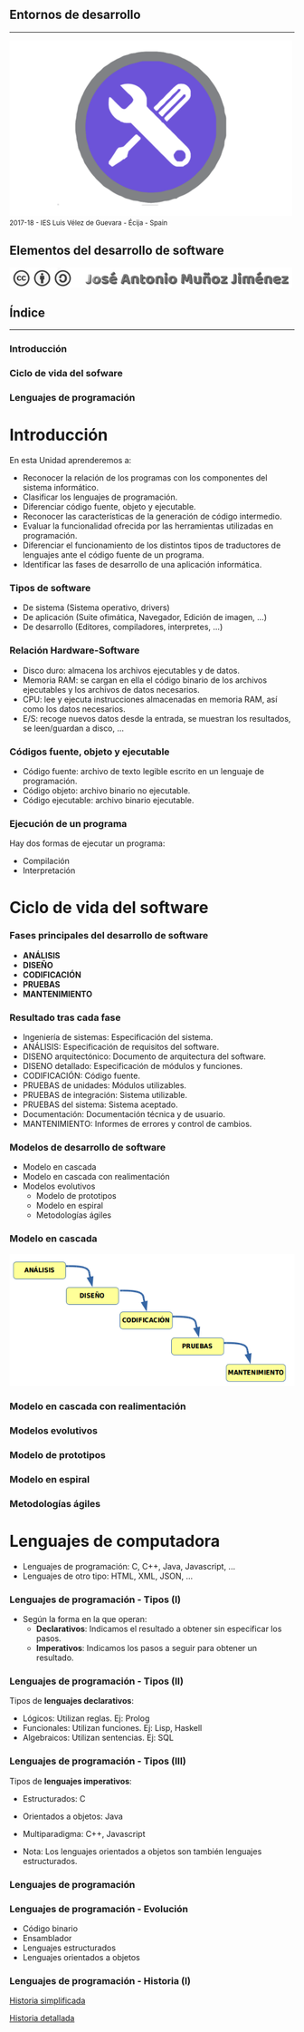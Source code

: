 <!---
Ejemplos

<video class="stretch" controls><source src="http://clips.vorwaerts-gmbh.de/big_buck_bunny.mp4" type="video/mp4"></video>
<iframe width="560" height="315" src="https://www.youtube.com/embed/3RBq-WlL4cU" frameborder="0" allowfullscreen></iframe>

slide: data-background="#ff0000" 
element: class="fragment" data-fragment-index="1"
-->
## Entornos de desarrollo
---
![Entornos de desarrollo](assets/entornosdesarrollo.png)
<small> 2017-18 - IES Luis Vélez de Guevara - Écija - Spain </small>


## Elementos del desarrollo de software

[![cc-by-sa](assets/cc-by-sa.png)](http://creativecommons.org/licenses/by-sa/4.0/)


## Índice
--- 
### Introducción
### Ciclo de vida del sofware
### Lenguajes de programación

<!--- Note: Nota a pie de página. -->



# Introducción


En esta Unidad aprenderemos a:

- Reconocer la relación de los programas con los componentes del sistema informático.
- Clasificar los lenguajes de programación.
- Diferenciar código fuente, objeto y ejecutable.
- Reconocer las características de la generación de código intermedio.
- Evaluar la funcionalidad ofrecida por las herramientas utilizadas en programación.
- Diferenciar el funcionamiento de los distintos tipos de traductores de lenguajes ante el código fuente de un programa.
- Identificar las fases de desarrollo de una aplicación informática.


### Tipos de software 

- De sistema (Sistema operativo, drivers)
- De aplicación (Suite ofimática, Navegador, Edición de imagen, ...)
- De desarrollo (Editores, compiladores, interpretes, ...)


### Relación Hardware-Software  

- Disco duro: almacena los archivos ejecutables y de datos.
- Memoria RAM: se cargan en ella el código binario de los archivos ejecutables y los archivos de datos necesarios.
- CPU: lee y ejecuta instrucciones almacenadas en memoria RAM, así como los datos necesarios.
- E/S: recoge nuevos datos desde la entrada, se muestran los resultados, se leen/guardan a disco, ...


### Códigos fuente, objeto y ejecutable

- Código fuente: archivo de texto legible escrito en un lenguaje de programación.
- Código objeto: archivo binario no ejecutable.
- Código ejecutable: archivo binario ejecutable. 


### Ejecución de un programa

Hay dos formas de ejecutar un programa:
- Compilación
- Interpretación



# Ciclo de vida del software


### Fases principales del desarrollo de software

- __ANÁLISIS__  
- __DISEÑO__
- __CODIFICACIÓN__
- __PRUEBAS__
- __MANTENIMIENTO__  


###  Resultado tras cada fase

- Ingeniería de sistemas: Especificación del sistema.
- ANÁLISIS: Especificación de requisitos del software.
- DISENO arquitectónico: Documento de arquitectura del software.
- DISENO detallado: Especificación de módulos y funciones.
- CODIFICACIÓN: Código fuente.
- PRUEBAS de unidades: Módulos utilizables.
- PRUEBAS de integración: Sistema utilizable.
- PRUEBAS del sistema: Sistema aceptado.
- Documentación: Documentación técnica y de usuario. 
- MANTENIMIENTO: Informes de errores y control de cambios.


### Modelos de desarrollo de software

- Modelo en cascada
- Modelo en cascada con realimentación
- Modelos evolutivos
  - Modelo de prototipos
  - Modelo en espiral
  - Metodologías ágiles


### Modelo en cascada

![Modelo en cascada](assets/cascada.png)


### Modelo en cascada con realimentación


### Modelos evolutivos


### Modelo de prototipos


### Modelo en espiral


### Metodologías ágiles



# Lenguajes de computadora

- Lenguajes de programación: C, C++, Java, Javascript, ...
- Lenguajes de otro tipo: HTML, XML, JSON, ...


### Lenguajes de programación - Tipos (I)

- Según la forma en la que operan:
  - __Declarativos__: Indicamos el resultado a obtener sin especificar los pasos.
  - __Imperativos__: Indicamos los pasos a seguir para obtener un resultado.


### Lenguajes de programación - Tipos (II)

Tipos de __lenguajes declarativos__:
  - Lógicos: Utilizan reglas. Ej: Prolog
  - Funcionales: Utilizan funciones. Ej: Lisp, Haskell
  - Algebraicos: Utilizan sentencias. Ej: SQL


### Lenguajes de programación - Tipos (III)

Tipos de __lenguajes imperativos__:
  - Estructurados: C
  - Orientados a objetos: Java
  - Multiparadigma: C++, Javascript

- Nota: Los lenguajes orientados a objetos son también lenguajes estructurados. 


### Lenguajes de programación


### Lenguajes de programación - Evolución

- Código binario
- Ensamblador 
- Lenguajes estructurados 
- Lenguajes orientados a objetos


### Lenguajes de programación - Historia (I)

[Historia simplificada](http://rigaux.org/language-study/diagram-light.png)

[Historia detallada](http://rigaux.org/language-study/diagram.png)

